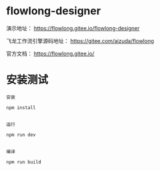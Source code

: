 # flowlong-designer

演示地址： https://flowlong.gitee.io/flowlong-designer

飞龙工作流引擎源码地址： https://gitee.com/aizuda/flowlong

官方文档： https://flowlong.gitee.io/

# 安装测试

```
安装

npm install


运行

npm run dev


编译

npm run build
```
